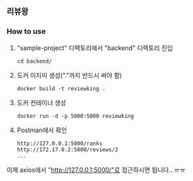## **`리뷰왕 `**

### How to use

1. "sample-project" 디렉토리에서 "backend" 디렉토리 진입

   ```
   cd backend/
   ```

2. 도커 이지미 생성("."까지 반드시 써야 함)

   ```
   docker build -t reviewking .
   ```

3. 도커 컨테이너 생성

   ```
   docker run -d -p 5000:5000 reviewking
   ```

4. Postman에서 확인

   ```
   http://127.0.0.1:5000/ranks
   http://172.17.0.2:5000/reviews/2
   ...
   ```

이제 axios에서 "http://127.0.0.1:5000/"로 접근하시면 됩니다...ㅠㅠ
